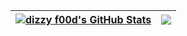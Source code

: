 | <a href="https://github.com/dizzyf00d"> <img align="center" src="https://github-readme-stats.vercel.app/api?username=dizzyf00d&count_private=true&show_icons=true&hide=prs&theme=github_dark&hide_border=true" alt="dizzy f00d's GitHub Stats" /></a> | <a href="https://github.com/dizzyf00d"><img align="center" src="https://github-readme-stats.vercel.app/api/top-langs/?username=dizzyf00d&layout=compact&theme=github_dark&hide_border=true" /></a> |
| ------------- | ------------- |
